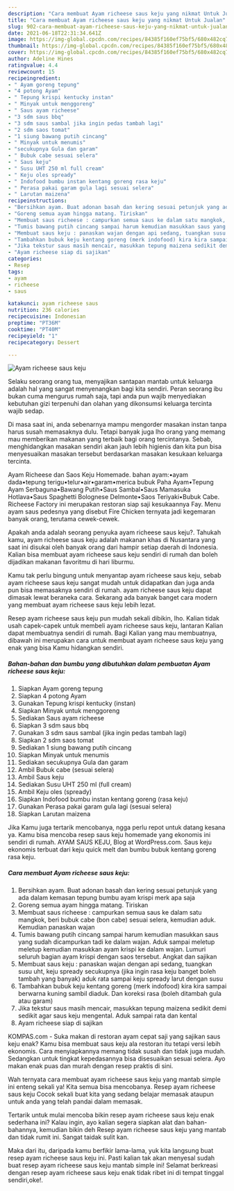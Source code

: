 ```yaml
---
description: "Cara membuat Ayam richeese saus keju yang nikmat Untuk Jualan"
title: "Cara membuat Ayam richeese saus keju yang nikmat Untuk Jualan"
slug: 902-cara-membuat-ayam-richeese-saus-keju-yang-nikmat-untuk-jualan
date: 2021-06-18T22:31:34.641Z
image: https://img-global.cpcdn.com/recipes/84385f160ef75bf5/680x482cq70/ayam-richeese-saus-keju-foto-resep-utama.jpg
thumbnail: https://img-global.cpcdn.com/recipes/84385f160ef75bf5/680x482cq70/ayam-richeese-saus-keju-foto-resep-utama.jpg
cover: https://img-global.cpcdn.com/recipes/84385f160ef75bf5/680x482cq70/ayam-richeese-saus-keju-foto-resep-utama.jpg
author: Adeline Hines
ratingvalue: 4.4
reviewcount: 15
recipeingredient:
- " Ayam goreng tepung"
- "4 potong Ayam"
- " Tepung krispi kentucky instan"
- " Minyak untuk menggoreng"
- " Saus ayam richeese"
- "3 sdm saus bbq"
- "3 sdm saus sambal jika ingin pedas tambah lagi"
- "2 sdm saos tomat"
- "1 siung bawang putih cincang"
- " Minyak untuk menumis"
- "secukupnya Gula dan garam"
- " Bubuk cabe sesuai selera"
- " Saus keju"
- " Susu UHT 250 ml full cream"
- " Keju oles spready"
- " Indofood bumbu instan kentang goreng rasa keju"
- " Perasa pakai garam gula lagi sesuai selera"
- " Larutan maizena"
recipeinstructions:
- "Bersihkan ayam. Buat adonan basah dan kering sesuai petunjuk yang ada dalam kemasan tepung bumbu ayam krispi merk apa saja"
- "Goreng semua ayam hingga matang. Tiriskan"
- "Membuat saus richeese : campurkan semua saus ke dalam satu mangkok, beri bubuk cabe (bon cabe) sesuai selera, kemudian aduk. Kemudian panaskan wajan"
- "Tumis bawang putih cincang sampai harum kemudian masukkan saus yang sudah dicampurkan tadi ke dalam wajan. Aduk sampai meletup meletup kemudian masukkan ayam krispi ke dalam wajan. Lumuri seluruh bagian ayam krispi dengan saos tersebut. Angkat dan sajikan"
- "Membuat saus keju : panaskan wajan dengan api sedang, tuangkan susu uht, keju spready secukupnya (jika ingin rasa keju banget boleh tambah yang banyak) aduk rata sampai keju spready larut dengan susu"
- "Tambahkan bubuk keju kentang goreng (merk indofood) kira kira sampai berwarna kuning sambil diaduk. Dan koreksi rasa (boleh ditambah gula atau garam)"
- "Jika tekstur saus masih mencair, masukkan tepung maizena sedikit demi sedikit agar saus keju mengental. Aduk sampai rata dan kental"
- "Ayam richeese siap di sajikan"
categories:
- Resep
tags:
- ayam
- richeese
- saus

katakunci: ayam richeese saus 
nutrition: 236 calories
recipecuisine: Indonesian
preptime: "PT36M"
cooktime: "PT40M"
recipeyield: "1"
recipecategory: Dessert

---
```



![Ayam richeese saus keju](https://img-global.cpcdn.com/recipes/84385f160ef75bf5/680x482cq70/ayam-richeese-saus-keju-foto-resep-utama.jpg)

Selaku seorang orang tua, menyajikan santapan mantab untuk keluarga adalah hal yang sangat menyenangkan bagi kita sendiri. Peran seorang ibu bukan cuma mengurus rumah saja, tapi anda pun wajib menyediakan kebutuhan gizi terpenuhi dan olahan yang dikonsumsi keluarga tercinta wajib sedap.

Di masa  saat ini, anda sebenarnya mampu mengorder masakan instan tanpa harus susah memasaknya dulu. Tetapi banyak juga lho orang yang memang mau memberikan makanan yang terbaik bagi orang tercintanya. Sebab, menghidangkan masakan sendiri akan jauh lebih higienis dan kita pun bisa menyesuaikan masakan tersebut berdasarkan masakan kesukaan keluarga tercinta. 

Ayam Richeese dan Saos Keju Homemade. bahan ayam:•ayam dada•tepung terigu•telur•air•garam•merica bubuk Paha Ayam•Tepung Ayam Serbaguna•Bawang Putih•Saus Sambal•Saus Mamasuka Hotlava•Saus Spaghetti Bolognese Delmonte•Saos Teriyaki•Bubuk Cabe. Richeese Factory ini merupakan restoran siap saji kesukaannya Fay. Menu ayam saus pedesnya yang disebut Fire Chicken ternyata jadi kegemaran banyak orang, terutama cewek-cewek.

Apakah anda adalah seorang penyuka ayam richeese saus keju?. Tahukah kamu, ayam richeese saus keju adalah makanan khas di Nusantara yang saat ini disukai oleh banyak orang dari hampir setiap daerah di Indonesia. Kalian bisa membuat ayam richeese saus keju sendiri di rumah dan boleh dijadikan makanan favoritmu di hari liburmu.

Kamu tak perlu bingung untuk menyantap ayam richeese saus keju, sebab ayam richeese saus keju sangat mudah untuk didapatkan dan juga anda pun bisa memasaknya sendiri di rumah. ayam richeese saus keju dapat dimasak lewat beraneka cara. Sekarang ada banyak banget cara modern yang membuat ayam richeese saus keju lebih lezat.

Resep ayam richeese saus keju pun mudah sekali dibikin, lho. Kalian tidak usah capek-capek untuk membeli ayam richeese saus keju, lantaran Kalian dapat membuatnya sendiri di rumah. Bagi Kalian yang mau membuatnya, dibawah ini merupakan cara untuk membuat ayam richeese saus keju yang enak yang bisa Kamu hidangkan sendiri.

<!--inarticleads1-->

##### Bahan-bahan dan bumbu yang dibutuhkan dalam pembuatan Ayam richeese saus keju:

1. Siapkan  Ayam goreng tepung
1. Siapkan 4 potong Ayam
1. Gunakan  Tepung krispi kentucky (instan)
1. Siapkan  Minyak untuk menggoreng
1. Sediakan  Saus ayam richeese
1. Siapkan 3 sdm saus bbq
1. Gunakan 3 sdm saus sambal (jika ingin pedas tambah lagi)
1. Siapkan 2 sdm saos tomat
1. Sediakan 1 siung bawang putih cincang
1. Siapkan  Minyak untuk menumis
1. Sediakan secukupnya Gula dan garam
1. Ambil  Bubuk cabe (sesuai selera)
1. Ambil  Saus keju
1. Sediakan  Susu UHT 250 ml (full cream)
1. Ambil  Keju oles (spready)
1. Siapkan  Indofood bumbu instan kentang goreng (rasa keju)
1. Gunakan  Perasa pakai garam gula lagi (sesuai selera)
1. Siapkan  Larutan maizena


Jika Kamu juga tertarik mencobanya, ngga perlu repot untuk datang kesana ya. Kamu bisa mencoba resep saus keju homemade yang ekonomis ini sendiri di rumah. AYAM SAUS KEJU, Blog at WordPress.com. Saus keju ekonomis terbuat dari keju quick melt dan bumbu bubuk kentang goreng rasa keju. 

<!--inarticleads2-->

##### Cara membuat Ayam richeese saus keju:

1. Bersihkan ayam. Buat adonan basah dan kering sesuai petunjuk yang ada dalam kemasan tepung bumbu ayam krispi merk apa saja
1. Goreng semua ayam hingga matang. Tiriskan
1. Membuat saus richeese : campurkan semua saus ke dalam satu mangkok, beri bubuk cabe (bon cabe) sesuai selera, kemudian aduk. Kemudian panaskan wajan
1. Tumis bawang putih cincang sampai harum kemudian masukkan saus yang sudah dicampurkan tadi ke dalam wajan. Aduk sampai meletup meletup kemudian masukkan ayam krispi ke dalam wajan. Lumuri seluruh bagian ayam krispi dengan saos tersebut. Angkat dan sajikan
1. Membuat saus keju : panaskan wajan dengan api sedang, tuangkan susu uht, keju spready secukupnya (jika ingin rasa keju banget boleh tambah yang banyak) aduk rata sampai keju spready larut dengan susu
1. Tambahkan bubuk keju kentang goreng (merk indofood) kira kira sampai berwarna kuning sambil diaduk. Dan koreksi rasa (boleh ditambah gula atau garam)
1. Jika tekstur saus masih mencair, masukkan tepung maizena sedikit demi sedikit agar saus keju mengental. Aduk sampai rata dan kental
1. Ayam richeese siap di sajikan


KOMPAS.com - Suka makan di restoran ayam cepat saji yang sajikan saus keju enak? Kamu bisa membuat saus keju ala restoran itu tetapi versi lebih ekonomis. Cara menyiapkannya memang tidak susah dan tidak juga mudah. Sedangkan untuk tingkat kepedasannya bisa disesuaikan sesuai selera. Ayo makan enak puas dan murah dengan resep praktis di sini. 

Wah ternyata cara membuat ayam richeese saus keju yang mantab simple ini enteng sekali ya! Kita semua bisa mencobanya. Resep ayam richeese saus keju Cocok sekali buat kita yang sedang belajar memasak ataupun untuk anda yang telah pandai dalam memasak.

Tertarik untuk mulai mencoba bikin resep ayam richeese saus keju enak sederhana ini? Kalau ingin, ayo kalian segera siapkan alat dan bahan-bahannya, kemudian bikin deh Resep ayam richeese saus keju yang mantab dan tidak rumit ini. Sangat taidak sulit kan. 

Maka dari itu, daripada kamu berfikir lama-lama, yuk kita langsung buat resep ayam richeese saus keju ini. Pasti kalian tak akan menyesal sudah buat resep ayam richeese saus keju mantab simple ini! Selamat berkreasi dengan resep ayam richeese saus keju enak tidak ribet ini di tempat tinggal sendiri,oke!.

